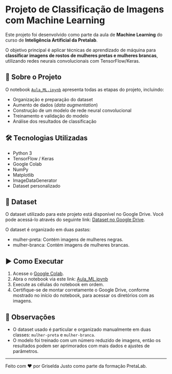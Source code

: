 
# Projeto de Classificação de Imagens com Machine Learning

Este projeto foi desenvolvido como parte da aula de **Machine Learning** do curso de **Inteligência Artificial da Pretalab**.

O objetivo principal é aplicar técnicas de aprendizado de máquina para **classificar imagens de rostos de mulheres pretas e mulheres brancas**, utilizando redes neurais convolucionais com TensorFlow/Keras.

## 📁 Sobre o Projeto

O notebook [`Aula_ML.ipynb`](https://github.com/GriseldaJusto/Projeto_ML/blob/main/Aula_ML.ipynb) apresenta todas as etapas do projeto, incluindo:

- Organização e preparação do dataset
- Aumento de dados (*data augmentation*)
- Construção de um modelo de rede neural convolucional
- Treinamento e validação do modelo
- Análise dos resultados de classificação

## 🛠️ Tecnologias Utilizadas

- Python 3
- TensorFlow / Keras
- Google Colab
- NumPy
- Matplotlib
- ImageDataGenerator
- Dataset personalizado

## 📂 Dataset
O dataset utilizado para este projeto está disponível no Google Drive. Você pode acessá-lo através do seguinte link:
[Dataset no Google Drive](https://drive.google.com/drive/folders/1mOOMgLRXGoB0yo-X1IahL48pjtGVff2T?usp=sharing).

O dataset é organizado em duas pastas:
- mulher-preta: Contém imagens de mulheres negras.
- mulher-branca: Contém imagens de mulheres brancas.

## ▶️ Como Executar

1. Acesse o [Google Colab](https://colab.research.google.com/).
2. Abra o notebook via este link: [Aula_ML.ipynb](https://github.com/GriseldaJusto/Projeto_ML/blob/main/Aula_ML.ipynb)
3. Execute as células do notebook em ordem.
4. Certifique-se de montar corretamente o Google Drive, conforme mostrado no início do notebook, para acessar os diretórios com as imagens.

## 📌 Observações

- O dataset usado é particular e organizado manualmente em duas classes: `mulher-preta` e `mulher-branca`.
- O modelo foi treinado com um número reduzido de imagens, então os resultados podem ser aprimorados com mais dados e ajustes de parâmetros.

---


Feito com ❤️ por Griselda Justo como parte da formação PretaLab.
